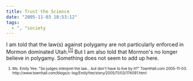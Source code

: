 ```yaml
---
title: Trust the Science
date: "2005-11-03 18:53:12"
tags:
  - ", "society
---
```

<p>I am told that the law(s) against polygamy are not particularly enforced in Mormon dominated Utah.<sup><a href="http://www.townhall.com/blogs/c-log/EmilyYee/story/2005/11/03/174091.html" title="So judges interpret the law... but don't have to live by it?">[1]</a></sup> But I am also told that Mormon's no longer believe in polygamy.  Something does not seem to add up here.</p>  <font size="-2"><ol><li>Ms. Emily Yee.  "So judges interpret the law... but don't have to live by it?"  TownHall.com 2005-11-03. http://www.townhall.com/blogs/c-log/EmilyYee/story/2005/11/03/174091.html </li></ol></font>

